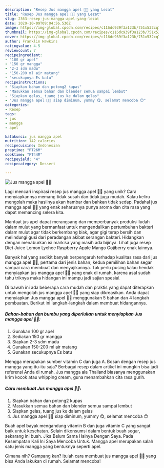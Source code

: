 ```yaml
---
description: "Resep Jus mangga apel 🥭🍎 yang Lezat"
title: "Resep Jus mangga apel 🥭🍎 yang Lezat"
slug: 2363-resep-jus-mangga-apel-yang-lezat
date: 2020-10-09T09:04:56.536Z
image: https://img-global.cpcdn.com/recipes/c116dc939f3a123b/751x532cq70/jus-mangga-apel-🥭🍎-foto-resep-utama.jpg
thumbnail: https://img-global.cpcdn.com/recipes/c116dc939f3a123b/751x532cq70/jus-mangga-apel-🥭🍎-foto-resep-utama.jpg
cover: https://img-global.cpcdn.com/recipes/c116dc939f3a123b/751x532cq70/jus-mangga-apel-🥭🍎-foto-resep-utama.jpg
author: Franklin Hawkins
ratingvalue: 4.5
reviewcount: 7
recipeingredient:
- "100 gr apel"
- "150 gr mangga"
- "2-3 sdm madu"
- "150-200 ml air matang"
- "secukupnya Es batu"
recipeinstructions:
- "Siapkan bahan dan potong2 kupas"
- "Masukkan semua bahan dan blender semua sampai lembut"
- "Siapkan gelas, tuang jus ke dalam gelas"
- "Jus mangga apel 🥭🍎 siap diminum, yummy 😋, selamat mencoba 😊"
categories:
- Resep
tags:
- jus
- mangga
- apel

katakunci: jus mangga apel 
nutrition: 142 calories
recipecuisine: Indonesian
preptime: "PT26M"
cooktime: "PT44M"
recipeyield: "4"
recipecategory: Dessert

---
```



![Jus mangga apel 🥭🍎](https://img-global.cpcdn.com/recipes/c116dc939f3a123b/751x532cq70/jus-mangga-apel-🥭🍎-foto-resep-utama.jpg)

Lagi mencari inspirasi resep jus mangga apel 🥭🍎 yang unik? Cara menyiapkannya memang tidak susah dan tidak juga mudah. Kalau keliru mengolah maka hasilnya akan hambar dan bahkan tidak sedap. Padahal jus mangga apel 🥭🍎 yang enak seharusnya punya aroma dan cita rasa yang dapat memancing selera kita.

Manfaat jus apel dapat merangsang dan memperbanyak produksi ludah dalam mulut yang bermanfaat untuk mengendalikan pertumbuhan bakteri dalam mulut agar tidak berkembang biak, agar gigi terap bersih dan melindungi gusi dari peradangan akibat serangan bakteri. Hidangkan dengan menaburkan isi markisa yang masih ada bijinya. Lihat juga resep Diet Juice Lemon Lychee Raspberry Apple Mango Gojiberry enak lainnya.

Banyak hal yang sedikit banyak berpengaruh terhadap kualitas rasa dari jus mangga apel 🥭🍎, pertama dari jenis bahan, kedua pemilihan bahan segar sampai cara membuat dan menyajikannya. Tak perlu pusing kalau hendak menyiapkan jus mangga apel 🥭🍎 yang enak di rumah, karena asal sudah tahu triknya maka hidangan ini mampu jadi sajian spesial.


Di bawah ini ada beberapa cara mudah dan praktis yang dapat diterapkan untuk mengolah jus mangga apel 🥭🍎 yang siap dikreasikan. Anda dapat menyiapkan Jus mangga apel 🥭🍎 menggunakan 5 bahan dan 4 langkah pembuatan. Berikut ini langkah-langkah dalam membuat hidangannya.

<!--inarticleads1-->

##### Bahan-bahan dan bumbu yang diperlukan untuk menyiapkan Jus mangga apel 🥭🍎:

1. Gunakan 100 gr apel
1. Sediakan 150 gr mangga
1. Siapkan 2-3 sdm madu
1. Gunakan 150-200 ml air matang
1. Gunakan secukupnya Es batu


Mengga merupakan sumber vitamin C dan juga A. Bosan dengan resep jus mangga yang itu-itu saja? Berbagai resep dalam artikel ini mungkin bisa jadi referensi Anda di rumah. Jus mangga ala Thailand biasanya menggunakan krim kocok atau whipping cream, guna menambahkan cita rasa gurih. 

<!--inarticleads2-->

##### Cara membuat Jus mangga apel 🥭🍎:

1. Siapkan bahan dan potong2 kupas
1. Masukkan semua bahan dan blender semua sampai lembut
1. Siapkan gelas, tuang jus ke dalam gelas
1. Jus mangga apel 🥭🍎 siap diminum, yummy 😋, selamat mencoba 😊


Buah apel bayak mengandung vitamin B dan juga vitamin C yang sangat baik untuk kesehatan. Selain dikonsumsi dalam bentuk buah segar, sekarang ini buah. Jika Belum Sama Halnya Dengan Saya. Pada Kesempatan Kali Ini Saya Mencoba Untuk. Mangga apel merupakan salah satu jenis mangga yang bentuknya seperti apel. 

Gimana nih? Gampang kan? Itulah cara membuat jus mangga apel 🥭🍎 yang bisa Anda lakukan di rumah. Selamat mencoba!
